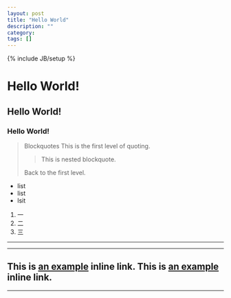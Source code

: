 ```yaml
---
layout: post
title: "Hello World"
description: ""
category: 
tags: []
---
```

{% include JB/setup %}
# Hello World!
## Hello World!
### Hello World!
>Blockquotes
> This is the first level of quoting.
>
> > This is nested blockquote.
>
> Back to the first level.
* list
* list
* lsit
1. 一
2. 二
3. 三
***
---
This is [an example](http://example.com/ "Title") inline link.
This is [an example](http://example.com/ "Title") inline link.
---
*****
